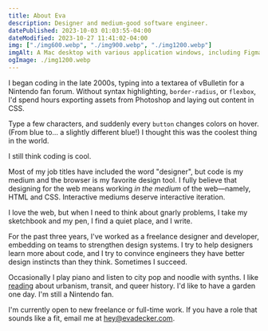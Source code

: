 ```yaml
---
title: About Eva
description: Designer and medium-good software engineer.
datePublished: 2023-10-03 01:03:55-04:00
dateModified: 2023-10-27 11:41:02-04:00
img: ["./img600.webp", "./img900.webp", "./img1200.webp"]
imgAlt: A Mac desktop with various application windows, including Figma and Chrome. At the front is PhotoBooth, with the countdown timer at 1, about to take a photo of Eva.
ogImage: ./img1200.webp
---
```


I began coding in the late 2000s, typing into a textarea of vBulletin for a Nintendo fan forum. Without syntax highlighting, `border-radius`, or `flexbox`, I'd spend hours exporting assets from Photoshop and laying out content in CSS.

Type a few characters, and suddenly every `button` changes colors on hover. (From blue to... a slightly different blue!) I thought this was the coolest thing in the world.

I still think coding is cool.

Most of my job titles have included the word "designer", but code is my medium and the browser is my favorite design tool. I fully believe that designing for the web means working *in the medium* of the web—namely, HTML and CSS. Interactive mediums deserve interactive iteration.

I love the web, but when I need to think about gnarly problems, I take my sketchbook and my pen, I find a quiet place, and I write.

For the past three years, I've worked as a freelance designer and developer, embedding on teams to strengthen design systems. I try to help designers learn more about code, and I try to convince engineers they have better design instincts than they think. Sometimes I succeed.

Occasionally I play piano and listen to city pop and noodle with synths. I like [reading](https://goodreads.com/evadecker) about urbanism, transit, and queer history. I'd like to have a garden one day. I'm still a Nintendo fan.

I'm currently open to new freelance or full-time work. If you have a role that sounds like a fit, email me at hey@evadecker.com.
